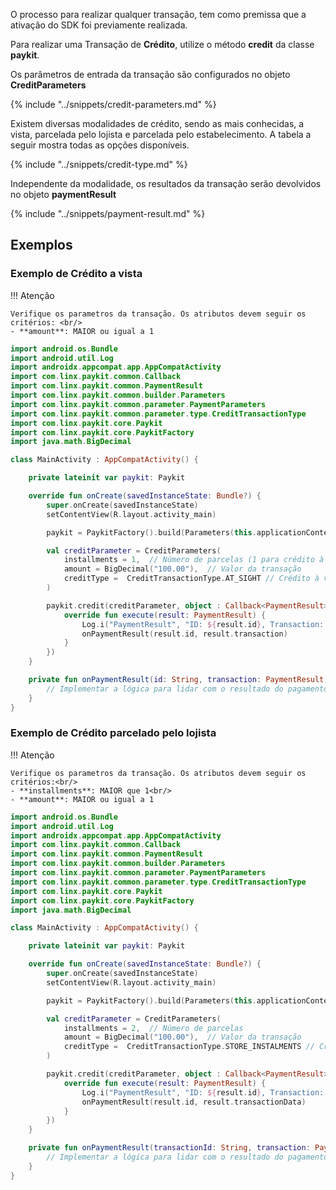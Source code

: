 O processo para realizar qualquer transação, tem como premissa que a ativação do SDK foi previamente realizada. 

Para realizar uma Transação de **Crédito**, utilize o método **credit** da classe **paykit**.

Os parâmetros de entrada da transação são configurados no objeto **CreditParameters**

{% include "../snippets/credit-parameters.md" %}

Existem diversas modalidades de crédito, sendo as mais conhecidas, a vista, parcelada pelo lojista e parcelada pelo estabelecimento.
A tabela a seguir mostra todas as opções disponíveis.

{% include "../snippets/credit-type.md" %}

Independente da modalidade, os resultados da transação serão devolvidos no objeto **paymentResult**

{% include "../snippets/payment-result.md" %}

## Exemplos

### Exemplo de Crédito a vista

!!! Atenção 

    Verifique os parametros da transação. Os atributos devem seguir os critérios: <br/>
    - **amount**: MAIOR ou igual a 1

```kotlin
import android.os.Bundle
import android.util.Log
import androidx.appcompat.app.AppCompatActivity
import com.linx.paykit.common.Callback
import com.linx.paykit.common.PaymentResult
import com.linx.paykit.common.builder.Parameters
import com.linx.paykit.common.parameter.PaymentParameters
import com.linx.paykit.common.parameter.type.CreditTransactionType
import com.linx.paykit.core.Paykit
import com.linx.paykit.core.PaykitFactory
import java.math.BigDecimal

class MainActivity : AppCompatActivity() {

    private lateinit var paykit: Paykit

    override fun onCreate(savedInstanceState: Bundle?) {
        super.onCreate(savedInstanceState)
        setContentView(R.layout.activity_main)

        paykit = PaykitFactory().build(Parameters(this.applicationContext, "Credito à Vista", "PAYKIT_ID"))

        val creditParameter = CreditParameters(
            installments = 1,  // Número de parcelas (1 para crédito à vista)
            amount = BigDecimal("100.00"),  // Valor da transação
            creditType =  CreditTransactionType.AT_SIGHT // Crédito à vista
        )

        paykit.credit(creditParameter, object : Callback<PaymentResult> {
            override fun execute(result: PaymentResult) {
                Log.i("PaymentResult", "ID: ${result.id}, Transaction: ${result.transactionData}")
                onPaymentResult(result.id, result.transaction)
            }
        })
    }

    private fun onPaymentResult(id: String, transaction: PaymentResult) {
        // Implementar a lógica para lidar com o resultado do pagamento
    }
}
```

### Exemplo de Crédito parcelado pelo lojista 

!!! Atenção 

    Verifique os parametros da transação. Os atributos devem seguir os critérios:<br/>
    - **installments**: MAIOR que 1<br/>
    - **amount**: MAIOR ou igual a 1

```kotlin
import android.os.Bundle
import android.util.Log
import androidx.appcompat.app.AppCompatActivity
import com.linx.paykit.common.Callback
import com.linx.paykit.common.PaymentResult
import com.linx.paykit.common.builder.Parameters
import com.linx.paykit.common.parameter.PaymentParameters
import com.linx.paykit.common.parameter.type.CreditTransactionType
import com.linx.paykit.core.Paykit
import com.linx.paykit.core.PaykitFactory
import java.math.BigDecimal

class MainActivity : AppCompatActivity() {

    private lateinit var paykit: Paykit

    override fun onCreate(savedInstanceState: Bundle?) {
        super.onCreate(savedInstanceState)
        setContentView(R.layout.activity_main)

        paykit = PaykitFactory().build(Parameters(this.applicationContext, "Credito parcelado", "PAYKIT_ID"))

        val creditParameter = CreditParameters(
            installments = 2,  // Número de parcelas
            amount = BigDecimal("100.00"),  // Valor da transação
            creditType =  CreditTransactionType.STORE_INSTALMENTS // Crédito parcelado lojista
        )

        paykit.credit(creditParameter, object : Callback<PaymentResult> {
            override fun execute(result: PaymentResult) {
                Log.i("PaymentResult", "ID: ${result.id}, Transaction: ${result.transactionData}")
                onPaymentResult(result.id, result.transactionData)
            }
        })
    }

    private fun onPaymentResult(transactionId: String, transaction: PaymentResult) {
        // Implementar a lógica para lidar com o resultado do pagamento
    }
}
```
